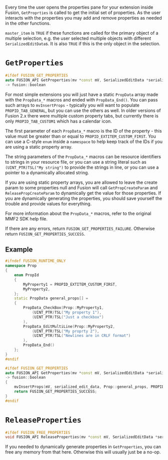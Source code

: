 Every time the user opens the properties pane for your extension inside Fusion, `GetProprties` is called to get the initial set of properties.
As the user interacts with the properties you may add and remove properties as needed in the other functions.

`master_item` is `TRUE` if these functions are called for the primary object of a multiple selection, e.g. the user selected multiple objects with different `SerializedEditData`s.
It is also `TRUE` if this is the only object in the selection.

# `GetProperties`
```cpp
#ifdef FUSION_GET_PROPERTIES
auto FUSION_API GetProperties(mv *const mV, SerializedEditData *serialized_edit_data, fusion::boolean const master_item) noexcept
-> fusion::boolean
```
For most simple extensions you will just have a static `PropData` array made with the `PropData_*` macros and ended with `PropData_End()`.
You can pass such arrays to `mvInsertProps` - typically you will want to populate `PROPID_TAB_GENERAL`, but you can use the others as well.
In older versions of Fusion 2.x there were multiple custom property tabs, but currently there is only `PROPID_TAB_CUSTOM1` which has a calendar icon.

The first parameter of each `PropData_*` macro is the ID of the property - this value must be greater than or equal to `PROPID_EXTITEM_CUSTOM_FIRST`.
You can use a C-style `enum` inside a `namespace` to help keep track of the IDs if you are using a static property array.

The string parameters of the `PropData_*` macros can be resource identifiers to strings in your resource file, or you can use a string literal such as `(UINT_PTR)TSL("My string")` to provide the strings in line, or you can use a pointer to a dynamically allocated string.

If you are using static property arrays, you are allowed to leave the create param to some properties null and Fusion will call `GetPropCreateParam` and `ReleasePropCreateParam` to dynamically get the value for those properties.
If you are dynamically generating the properties, you should save yourself the trouble and provide values for everything.

For more information about the `PropData_*` macros, refer to the original MMF2 SDK help file.

If there are any errors, return `FUSION_GET_PROPERTIES_FAILURE`.
Otherwise return `FUSION_GET_PROPERTIES_SUCCESS`.

## Example
```cpp
#ifndef FUSION_RUNTIME_ONLY
namespace Prop
{
	enum PropId
	{
		MyProperty1 = PROPID_EXTITEM_CUSTOM_FIRST,
		MyProperty2,
	};
	static PropData general_props[] =
	{
		PropData_CheckBox(Prop::MyProperty1,
			(UINT_PTR)TSL("My property 1"),
			(UINT_PTR)TSL("Just a checkbox")
		),
		PropData_EditMultiLine(Prop::MyProperty2,
			(UINT_PTR)TSL("My proprty 2"),
			(UINT_PTR)TSL("Newlines are in CRLF format")
		),
		PropData_End()
	};
}
#endif

#ifdef FUSION_GET_PROPERTIES
auto FUSION_API GetProperties(mv *const mV, SerializedEditData *serialized_edit_data, fusion::boolean const master_item) noexcept
-> fusion::boolean
{
	mvInsertProps(mV, serialized_edit_data, Prop::general_props, PROPID_TAB_GENERAL, TRUE);
	return FUSION_GET_PROPERTIES_SUCCESS;
}
#endif
```

# `ReleaseProperties`
```cpp
#ifdef FUSION_FREE_PROPERTIES
void FUSION_API ReleaseProperties(mv *const mV, SerializedEditData *serialized_edit_data, fusion::boolean const master_item) noexcept
```
If you needed to dynamically generate properties in `GetProperties`, you can free any memory from that here.
Otherwise this will usually just be a no-op.
